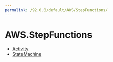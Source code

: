 ```yaml
---
permalink: /92.0.0/default/AWS/StepFunctions/
---
```


# AWS.StepFunctions



* [Activity](Activity.md)
* [StateMachine](StateMachine.md)